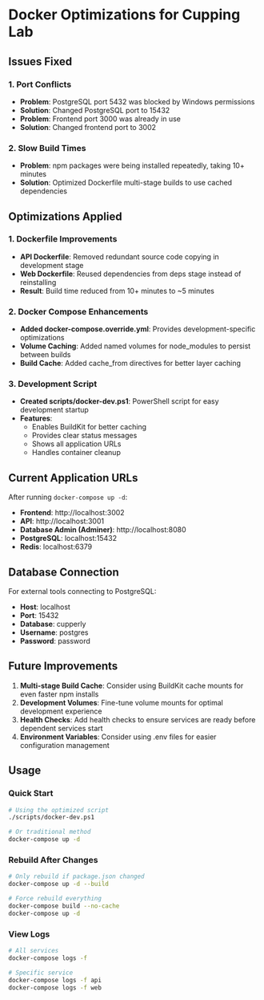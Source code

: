 # Docker Optimizations for Cupping Lab

## Issues Fixed

### 1. Port Conflicts
- **Problem**: PostgreSQL port 5432 was blocked by Windows permissions
- **Solution**: Changed PostgreSQL port to 15432
- **Problem**: Frontend port 3000 was already in use
- **Solution**: Changed frontend port to 3002

### 2. Slow Build Times
- **Problem**: npm packages were being installed repeatedly, taking 10+ minutes
- **Solution**: Optimized Dockerfile multi-stage builds to use cached dependencies

## Optimizations Applied

### 1. Dockerfile Improvements
- **API Dockerfile**: Removed redundant source code copying in development stage
- **Web Dockerfile**: Reused dependencies from deps stage instead of reinstalling
- **Result**: Build time reduced from 10+ minutes to ~5 minutes

### 2. Docker Compose Enhancements
- **Added docker-compose.override.yml**: Provides development-specific optimizations
- **Volume Caching**: Added named volumes for node_modules to persist between builds
- **Build Cache**: Added cache_from directives for better layer caching

### 3. Development Script
- **Created scripts/docker-dev.ps1**: PowerShell script for easy development startup
- **Features**: 
  - Enables BuildKit for better caching
  - Provides clear status messages
  - Shows all application URLs
  - Handles container cleanup

## Current Application URLs

After running `docker-compose up -d`:

- **Frontend**: http://localhost:3002
- **API**: http://localhost:3001  
- **Database Admin (Adminer)**: http://localhost:8080
- **PostgreSQL**: localhost:15432
- **Redis**: localhost:6379

## Database Connection

For external tools connecting to PostgreSQL:
- **Host**: localhost
- **Port**: 15432
- **Database**: cupperly
- **Username**: postgres
- **Password**: password

## Future Improvements

1. **Multi-stage Build Cache**: Consider using BuildKit cache mounts for even faster npm installs
2. **Development Volumes**: Fine-tune volume mounts for optimal development experience
3. **Health Checks**: Add health checks to ensure services are ready before dependent services start
4. **Environment Variables**: Consider using .env files for easier configuration management

## Usage

### Quick Start
```bash
# Using the optimized script
./scripts/docker-dev.ps1

# Or traditional method
docker-compose up -d
```

### Rebuild After Changes
```bash
# Only rebuild if package.json changed
docker-compose up -d --build

# Force rebuild everything
docker-compose build --no-cache
docker-compose up -d
```

### View Logs
```bash
# All services
docker-compose logs -f

# Specific service
docker-compose logs -f api
docker-compose logs -f web
```
